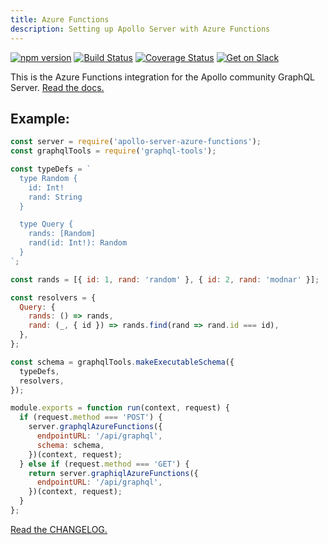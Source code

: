 ```yaml
---
title: Azure Functions
description: Setting up Apollo Server with Azure Functions
---
```


[![npm version](https://badge.fury.io/js/apollo-server-core.svg)](https://badge.fury.io/js/apollo-server-core) [![Build Status](https://travis-ci.org/apollographql/apollo-server.svg?branch=master)](https://travis-ci.org/apollographql/apollo-server) [![Coverage Status](https://coveralls.io/repos/github/apollographql/apollo-server/badge.svg?branch=master)](https://coveralls.io/github/apollographql/apollo-server?branch=master) [![Get on Slack](https://img.shields.io/badge/slack-join-orange.svg)](https://www.apollographql.com/#slack)

This is the Azure Functions integration for the Apollo community GraphQL Server. [Read the docs.](https://www.apollographql.com/docs/apollo-server/)

## Example:

```js
const server = require('apollo-server-azure-functions');
const graphqlTools = require('graphql-tools');

const typeDefs = `
  type Random {
    id: Int!
    rand: String
  }

  type Query {
    rands: [Random]
    rand(id: Int!): Random
  }
`;

const rands = [{ id: 1, rand: 'random' }, { id: 2, rand: 'modnar' }];

const resolvers = {
  Query: {
    rands: () => rands,
    rand: (_, { id }) => rands.find(rand => rand.id === id),
  },
};

const schema = graphqlTools.makeExecutableSchema({
  typeDefs,
  resolvers,
});

module.exports = function run(context, request) {
  if (request.method === 'POST') {
    server.graphqlAzureFunctions({
      endpointURL: '/api/graphql',
      schema: schema,
    })(context, request);
  } else if (request.method === 'GET') {
    return server.graphiqlAzureFunctions({
      endpointURL: '/api/graphql',
    })(context, request);
  }
};
```

[Read the CHANGELOG.](https://github.com/apollographql/apollo-server/blob/master/CHANGELOG.md)
